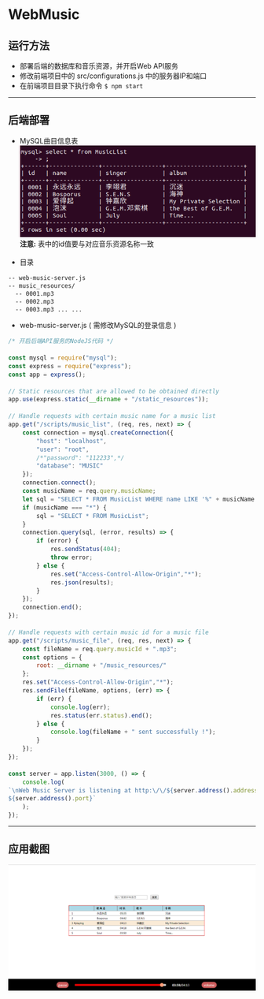 # WebMusic
## 运行方法
* 部署后端的数据库和音乐资源，并开启Web API服务
* 修改前端项目中的 src/configurations.js 中的服务器IP和端口
* 在前端项目目录下执行命令 `$ npm start`
***
## 后端部署
* MySQL曲目信息表<br>
![](./README-images/mysql.png)<br>
**注意:** 表中的id值要与对应音乐资源名称一致<br><br>
* 目录
```
-- web-music-server.js
-- music_resources/
  -- 0001.mp3
  -- 0002.mp3
  -- 0003.mp3 ... ...
```
* web-music-server.js ( 需修改MySQL的登录信息 )
```js
/* 开启后端API服务的NodeJS代码 */

const mysql = require("mysql");
const express = require("express");
const app = express();

// Static resources that are allowed to be obtained directly
app.use(express.static(__dirname + "/static_resources"));

// Handle requests with certain music name for a music list
app.get("/scripts/music_list", (req, res, next) => {
	const connection = mysql.createConnection({
		"host": "localhost",
		"user": "root",
		/*"password": "112233",*/
		"database": "MUSIC"
	});
	connection.connect();
	const musicName = req.query.musicName;
	let sql = "SELECT * FROM MusicList WHERE name LIKE '%" + musicName + "%'";
	if (musicName === "*") {
		sql = "SELECT * FROM MusicList";
	}
	connection.query(sql, (error, results) => {
		if (error) {
			res.sendStatus(404);
			throw error;
		} else {
			res.set("Access-Control-Allow-Origin","*");
			res.json(results);
		}
	});
	connection.end();
});

// Handle requests with certain music id for a music file
app.get("/scripts/music_file", (req, res, next) => {
	const fileName = req.query.musicId + ".mp3";
	const options = {
		root: __dirname + "/music_resources/"
	};
	res.set("Access-Control-Allow-Origin","*");
	res.sendFile(fileName, options, (err) => {
		if (err) {
			console.log(err);
			res.status(err.status).end();
		} else {
			console.log(fileName + " sent successfully !");
		}
	});
});

const server = app.listen(3000, () => {
	console.log(
`\nWeb Music Server is listening at http:\/\/${server.address().address}:\
${server.address().port}`
	);
});
```

***
## 应用截图
![](./README-images/example.png)